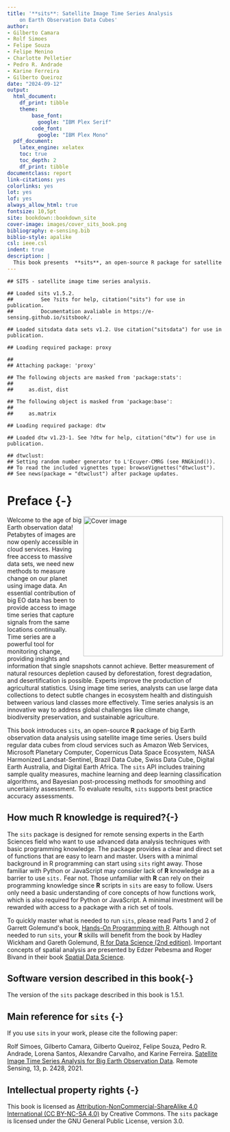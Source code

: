 ```yaml
--- 
title: '**sits**: Satellite Image Time Series Analysis 
    on Earth Observation Data Cubes'
author:
- Gilberto Camara
- Rolf Simoes
- Felipe Souza
- Felipe Menino
- Charlotte Pelletier
- Pedro R. Andrade
- Karine Ferreira
- Gilberto Queiroz
date: "2024-09-12"
output:
  html_document: 
    df_print: tibble
    theme:
        base_font:
          google: "IBM Plex Serif"
        code_font:
          google: "IBM Plex Mono"
  pdf_document: 
    latex_engine: xelatex
    toc: true
    toc_depth: 2 
    df_print: tibble
documentclass: report
link-citations: yes
colorlinks: yes
lot: yes
lof: yes
always_allow_html: true
fontsize: 10,5pt
site: bookdown::bookdown_site
cover-image: images/cover_sits_book.png
bibliography: e-sensing.bib
biblio-style: apalike
csl: ieee.csl
indent: true
description: |
  This book presents  **sits**, an open-source R package for satellite image time series analysis. The package supports the application of machine learning techniques for classifying image time series obtained from Earth observation data cubes.
---
```




```
## SITS - satellite image time series analysis.
```

```
## Loaded sits v1.5.2.
##         See ?sits for help, citation("sits") for use in publication.
##         Documentation avaliable in https://e-sensing.github.io/sitsbook/.
```

```
## Loaded sitsdata data sets v1.2. Use citation("sitsdata") for use in publication.
```

```
## Loading required package: proxy
```

```
## 
## Attaching package: 'proxy'
```

```
## The following objects are masked from 'package:stats':
## 
##     as.dist, dist
```

```
## The following object is masked from 'package:base':
## 
##     as.matrix
```

```
## Loading required package: dtw
```

```
## Loaded dtw v1.23-1. See ?dtw for help, citation("dtw") for use in publication.
```

```
## dtwclust:
## Setting random number generator to L'Ecuyer-CMRG (see RNGkind()).
## To read the included vignettes type: browseVignettes("dtwclust").
## See news(package = "dtwclust") after package updates.
```




# Preface {-}

<a href="https://github.com/e-sensing/sitsbook"><img class="cover" src="images/cover_sits_book.png" width="326" align="right" alt="Cover image" /></a>

Welcome to the age of big Earth observation data! Petabytes of images are now openly accessible in cloud services. Having free access to massive data sets, we need new methods to measure change on our planet using image data. An essential contribution of big EO data has been to provide access to image time series that capture signals from the same locations continually. Time series are a powerful tool for monitoring change, providing insights and information that single snapshots cannot achieve. Better measurement of natural resources depletion caused by deforestation, forest degradation, and desertification is possible. Experts improve the production of agricultural statistics. Using image time series, analysts can use large data collections to detect subtle changes in ecosystem health and distinguish between various land classes more effectively. Time series analysis is an innovative way to address global challenges like climate change, biodiversity preservation, and sustainable agriculture. 

This book introduces `sits`, an open-source **R** package of big Earth observation data analysis using satellite image time series. Users build regular data cubes from cloud services such as Amazon Web Services, Microsoft Planetary Computer, Copernicus Data Space Ecosystem, NASA Harmonized Landsat-Sentinel, Brazil Data Cube, Swiss Data Cube, Digital Earth Australia, and Digital Earth Africa. The `sits` API includes training sample quality measures, machine learning and deep learning classification algorithms, and Bayesian post-processing methods for smoothing and uncertainty assessment. To evaluate results, `sits` supports best practice accuracy assessments.

## How much R knowledge is required?{-}

The `sits` package is designed for remote sensing experts in the Earth Sciences field who want to use advanced data analysis techniques with basic programming knowledge. The package provides a clear and direct set of functions that are easy to learn and master. Users with a minimal background in R programming can start using `sits` right away. Those familiar with Python or JavaScript may consider lack of **R** knowledge as a barrier to use `sits.` Fear not. Those unfamiliar with **R** can rely on their programming knowledge since **R** scripts in `sits` are easy to follow. Users only need a basic understanding of core concepts of how functions work, which is also required for Python or JavaScript. A minimal investment will be rewarded with access to a package with a rich set of tools.

To quickly master what is needed to run `sits`, please read Parts 1 and 2 of Garrett Golemund's book, [Hands-On Programming with R](https://rstudio-education.github.io/hopr/). Although not needed to run `sits`, your **R** skills will benefit from the book by Hadley Wickham and Gareth Golemund, [R for Data Science (2nd edition)](https://r4ds.hadley.nz/). Important concepts of spatial analysis are presented by Edzer Pebesma and Roger Bivand in their book [Spatial Data Science](https://r-spatial.org/book/).

## Software version described in this book{-}

The version of the `sits` package described in this book is 1.5.1.

## Main reference for `sits` {-}

If you use `sits` in your work, please cite the following paper: 

Rolf Simoes, Gilberto Camara, Gilberto Queiroz, Felipe Souza, Pedro R. Andrade,  Lorena Santos, Alexandre Carvalho, and Karine Ferreira. [Satellite Image Time Series Analysis for Big Earth Observation Data]([https://doi.org/10.3390/rs13132428). Remote Sensing, 13, p. 2428, 2021.

## Intellectual property rights {-}

This book is licensed as [Attribution-NonCommercial-ShareAlike 4.0 International (CC BY-NC-SA 4.0)](https://creativecommons.org/licenses/by-nc-sa/4.0/) by Creative Commons. The `sits` package is licensed under the GNU General Public License, version 3.0. 

